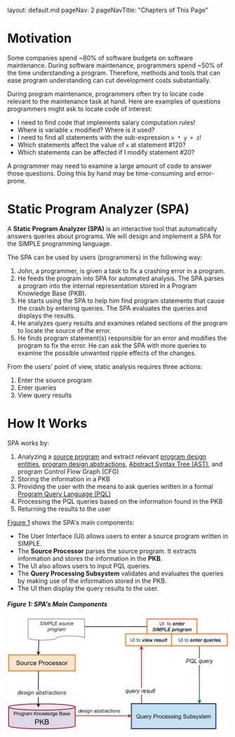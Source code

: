 <br>

<frontmatter>
  layout: default.md
  pageNav: 2
  pageNavTitle: "Chapters of This Page"
</frontmatter>

[](#motivation)Motivation
=========================

Some companies spend ~80% of software budgets on software maintenance. During software maintenance, programmers spend ~50% of the time understanding a program. Therefore, methods and tools that can ease program understanding can cut development costs substantially.

During program maintenance, programmers often try to locate code relevant to the maintenance task at hand. Here are examples of questions programmers might ask to locate code of interest:

*   I need to find code that implements salary computation rules!
*   Where is variable `x` modified? Where is it used?
*   I need to find all statements with the sub-expression `x * y + z`!
*   Which statements affect the value of `x` at statement #120?
*   Which statements can be affected if I modify statement #20?

A programmer may need to examine a large amount of code to answer those questions. Doing this by hand may be time-consuming and error-prone.

[](#static-program-analyzer-spa)Static Program Analyzer (SPA)
=============================================================

A **Static Program Analyzer (SPA)** is an interactive tool that automatically answers queries about programs. We will design and implement a SPA for the SIMPLE programming language.

The SPA can be used by users (programmers) in the following way:

1.  John, a programmer, is given a task to fix a crashing error in a program.
2.  He feeds the program into SPA for automated analysis. The SPA parses a program into the internal representation stored in a Program Knowledge Base (PKB).
3.  He starts using the SPA to help him find program statements that cause the crash by entering queries. The SPA evaluates the queries and displays the results.
4.  He analyzes query results and examines related sections of the program to locate the source of the error.
5.  He finds program statement(s) responsible for an error and modifies the program to fix the error. He can ask the SPA with more queries to examine the possible unwanted ripple effects of the changes.

From the users' point of view, static analysis requires three actions:

1.  Enter the source program
2.  Enter queries
3.  View query results

[](#how-it-works)How It Works
=============================

SPA works by:

1.  Analyzing a [source program](simple-programming.html) and extract relevant [program design entities](design-entities.html), [program design abstractions](design-abstractions.html), [Abstract Syntax Tree (AST)](abstract-syntax-tree.html), and program Control Flow Graph (CFG)
2.  Storing the information in a PKB
3.  Providing the user with the means to ask queries written in a formal [Program Query Language (PQL)](program-query-language\introduction.html)
4.  Processing the PQL queries based on the information found in the PKB
5.  Returning the results to the user

[Figure 1](#figure-1-spas-main-components) shows the SPA's main components:

*   The User Interface (UI) allows users to enter a source program written in SIMPLE.
*   The **Source Processor** parses the source program. It extracts information and stores the information in the **PKB**.
*   The UI also allows users to input PQL queries.
*   The **Query Processing Subsystem** validates and evaluates the queries by making use of the information stored in the PKB.
*   The UI then display the query results to the user.

##### [](#figure-1-spas-main-components)Figure 1: SPA's Main Components

![figure-1](../../images/fig1.png)